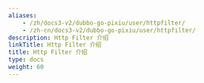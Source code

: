 ```yaml
---
aliases:
    - /zh/docs3-v2/dubbo-go-pixiu/user/httpfilter/
    - /zh-cn/docs3-v2/dubbo-go-pixiu/user/httpfilter/
description: Http Filter 介绍
linkTitle: Http Filter 介绍
title: Http Filter 介绍
type: docs
weight: 60
---
```

